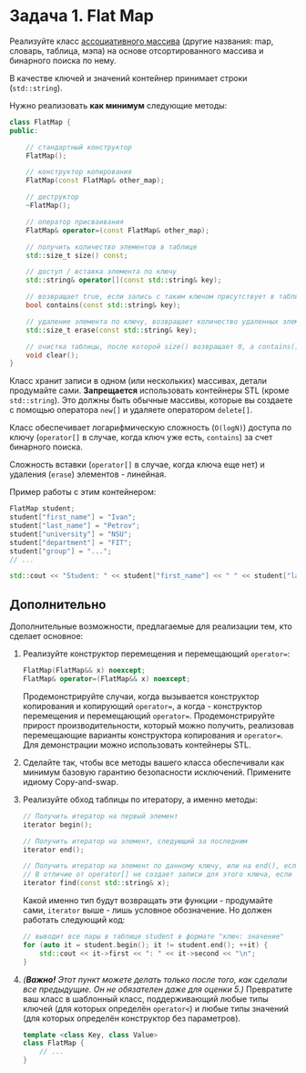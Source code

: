 
# Задача 1. Flat Map

Реализуйте класс [ассоциативного массива](https://ru.wikipedia.org/wiki/%D0%90%D1%81%D1%81%D0%BE%D1%86%D0%B8%D0%B0%D1%82%D0%B8%D0%B2%D0%BD%D1%8B%D0%B9_%D0%BC%D0%B0%D1%81%D1%81%D0%B8%D0%B2) (другие названия: map, словарь, таблица, мэпа) на основе отсортированного массива и бинарного поиска по нему.

В качестве ключей и значений контейнер принимает строки (`std::string`).

Нужно реализовать **как минимум** следующие методы:

```C++
class FlatMap {
public:

    // стандартный конструктор
    FlatMap();

    // конструктор копирования
    FlatMap(const FlatMap& other_map);

    // деструктор
    ~FlatMap();

    // оператор присваивания
    FlatMap& operator=(const FlatMap& other_map);

    // получить количество элементов в таблице
    std::size_t size() const;

    // доступ / вставка элемента по ключу
    std::string& operator[](const std::string& key);

    // возвращает true, если запись с таким ключом присутствует в таблице
    bool contains(const std::string& key);

    // удаление элемента по ключу, возвращает количество удаленных элементов (0 или 1)
    std::size_t erase(const std::string& key);

    // очистка таблицы, после которой size() возвращает 0, а contains() - false на любой ключ
    void clear();
}
```

Класс хранит записи в одном (или нескольких) массивах, детали продумайте сами. **Запрещается** использовать контейнеры STL (кроме `std::string`). Это должны быть обычные массивы, которые вы создаете с помощью оператора `new[]` и удаляете оператором `delete[]`.

Класс обеспечивает логарифмическую сложность (`O(logN)`) доступа по ключу (`operator[]` в случае, когда ключ уже есть, `contains`) за счет бинарного поиска.

Сложность вставки (`operator[]` в случае, когда ключа еще нет) и удаления (`erase`) элементов - линейная.

Пример работы с этим контейнером:

```C++
FlatMap student;
student["first_name"] = "Ivan";
student["last_name"] = "Petrov";
student["university"] = "NSU";
student["department"] = "FIT";
student["group"] = "...";
// ...

std::cout << "Student: " << student["first_name"] << " " << student["last_name"] << "\n";
```

## Дополнительно

Дополнительные возможности, предлагаемые для реализации тем, кто сделает основное:

1. Реализуйте конструктор перемещения и перемещающий `operator=`:
    ```C++
    FlatMap(FlatMap&& x) noexcept;
    FlatMap& operator=(FlatMap&& x) noexcept;
    ```
    Продемонстрируйте случаи, когда вызывается конструктор копирования и копирующий `operator=`, а когда - конструктор перемещения и перемещающий `operator=`. Продемонстрируйте прирост производительности, который можно получить, реализовав перемещающие варианты конструктора копирования и `operator=`. Для демонстрации можно использовать контейнеры STL.

2. Сделайте так, чтобы все методы вашего класса обеспечивали как минимум базовую гарантию безопасности исключений. Примените идиому Copy-and-swap.

3. Реализуйте обход таблицы по итератору, а именно методы:
    ```C++
    // Получить итератор на первый элемент
    iterator begin();

    // Получить итератор на элемент, следующий за последним
    iterator end();

    // Получить итератор на элемент по данному ключу, или на end(), если такого ключа нет.
    // В отличие от operator[] не создает записи для этого ключа, если её ещё нет
    iterator find(const std::string& x);
    ```
    Какой именно тип будут возвращать эти функции - продумайте сами, `iterator` выше - лишь условное обозначение. Но должен работать следующий код:
    ```C++
    // выводит все пары в таблице student в формате "ключ: значение"
    for (auto it = student.begin(); it != student.end(); ++it) {
        std::cout << it->first << ": " << it->second << "\n";
    }
    ```

4. *(**Важно!** Этот пункт можете делать только после того, как сделали все предыдущие. Он не обязателен даже для оценки 5.)* Превратите ваш класс в шаблонный класс, поддерживающий любые типы ключей (для которых определён `operator<`) и любые типы значений (для которых определён конструктор без параметров).

    ```C++
    template <class Key, class Value>
    class FlatMap {
        // ...
    }
    ```
